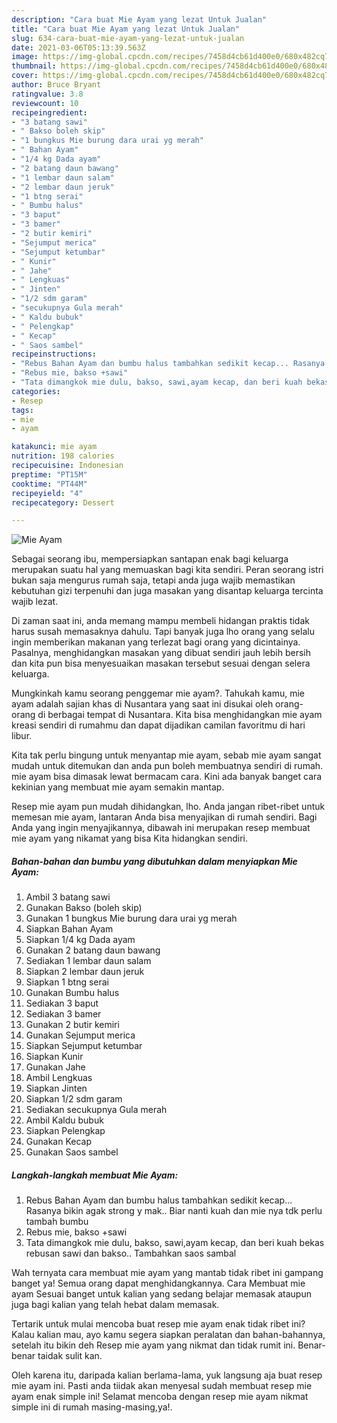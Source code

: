 ```yaml
---
description: "Cara buat Mie Ayam yang lezat Untuk Jualan"
title: "Cara buat Mie Ayam yang lezat Untuk Jualan"
slug: 634-cara-buat-mie-ayam-yang-lezat-untuk-jualan
date: 2021-03-06T05:13:39.563Z
image: https://img-global.cpcdn.com/recipes/7458d4cb61d400e0/680x482cq70/mie-ayam-foto-resep-utama.jpg
thumbnail: https://img-global.cpcdn.com/recipes/7458d4cb61d400e0/680x482cq70/mie-ayam-foto-resep-utama.jpg
cover: https://img-global.cpcdn.com/recipes/7458d4cb61d400e0/680x482cq70/mie-ayam-foto-resep-utama.jpg
author: Bruce Bryant
ratingvalue: 3.8
reviewcount: 10
recipeingredient:
- "3 batang sawi"
- " Bakso boleh skip"
- "1 bungkus Mie burung dara urai yg merah"
- " Bahan Ayam"
- "1/4 kg Dada ayam"
- "2 batang daun bawang"
- "1 lembar daun salam"
- "2 lembar daun jeruk"
- "1 btng serai"
- " Bumbu halus"
- "3 baput"
- "3 bamer"
- "2 butir kemiri"
- "Sejumput merica"
- "Sejumput ketumbar"
- " Kunir"
- " Jahe"
- " Lengkuas"
- " Jinten"
- "1/2 sdm garam"
- "secukupnya Gula merah"
- " Kaldu bubuk"
- " Pelengkap"
- " Kecap"
- " Saos sambel"
recipeinstructions:
- "Rebus Bahan Ayam dan bumbu halus tambahkan sedikit kecap... Rasanya bikin agak strong y mak.. Biar nanti kuah dan mie nya tdk perlu tambah bumbu"
- "Rebus mie, bakso +sawi"
- "Tata dimangkok mie dulu, bakso, sawi,ayam kecap, dan beri kuah bekas rebusan sawi dan bakso.. Tambahkan saos sambal"
categories:
- Resep
tags:
- mie
- ayam

katakunci: mie ayam 
nutrition: 198 calories
recipecuisine: Indonesian
preptime: "PT15M"
cooktime: "PT44M"
recipeyield: "4"
recipecategory: Dessert

---
```



![Mie Ayam](https://img-global.cpcdn.com/recipes/7458d4cb61d400e0/680x482cq70/mie-ayam-foto-resep-utama.jpg)

Sebagai seorang ibu, mempersiapkan santapan enak bagi keluarga merupakan suatu hal yang memuaskan bagi kita sendiri. Peran seorang istri bukan saja mengurus rumah saja, tetapi anda juga wajib memastikan kebutuhan gizi terpenuhi dan juga masakan yang disantap keluarga tercinta wajib lezat.

Di zaman  saat ini, anda memang mampu membeli hidangan praktis tidak harus susah memasaknya dahulu. Tapi banyak juga lho orang yang selalu ingin memberikan makanan yang terlezat bagi orang yang dicintainya. Pasalnya, menghidangkan masakan yang dibuat sendiri jauh lebih bersih dan kita pun bisa menyesuaikan masakan tersebut sesuai dengan selera keluarga. 



Mungkinkah kamu seorang penggemar mie ayam?. Tahukah kamu, mie ayam adalah sajian khas di Nusantara yang saat ini disukai oleh orang-orang di berbagai tempat di Nusantara. Kita bisa menghidangkan mie ayam kreasi sendiri di rumahmu dan dapat dijadikan camilan favoritmu di hari libur.

Kita tak perlu bingung untuk menyantap mie ayam, sebab mie ayam sangat mudah untuk ditemukan dan anda pun boleh membuatnya sendiri di rumah. mie ayam bisa dimasak lewat bermacam cara. Kini ada banyak banget cara kekinian yang membuat mie ayam semakin mantap.

Resep mie ayam pun mudah dihidangkan, lho. Anda jangan ribet-ribet untuk memesan mie ayam, lantaran Anda bisa menyajikan di rumah sendiri. Bagi Anda yang ingin menyajikannya, dibawah ini merupakan resep membuat mie ayam yang nikamat yang bisa Kita hidangkan sendiri.

<!--inarticleads1-->

##### Bahan-bahan dan bumbu yang dibutuhkan dalam menyiapkan Mie Ayam:

1. Ambil 3 batang sawi
1. Gunakan  Bakso (boleh skip)
1. Gunakan 1 bungkus Mie burung dara urai yg merah
1. Siapkan  Bahan Ayam
1. Siapkan 1/4 kg Dada ayam
1. Gunakan 2 batang daun bawang
1. Sediakan 1 lembar daun salam
1. Siapkan 2 lembar daun jeruk
1. Siapkan 1 btng serai
1. Gunakan  Bumbu halus
1. Sediakan 3 baput
1. Sediakan 3 bamer
1. Gunakan 2 butir kemiri
1. Gunakan Sejumput merica
1. Siapkan Sejumput ketumbar
1. Siapkan  Kunir
1. Gunakan  Jahe
1. Ambil  Lengkuas
1. Siapkan  Jinten
1. Siapkan 1/2 sdm garam
1. Sediakan secukupnya Gula merah
1. Ambil  Kaldu bubuk
1. Siapkan  Pelengkap
1. Gunakan  Kecap
1. Gunakan  Saos sambel




<!--inarticleads2-->

##### Langkah-langkah membuat Mie Ayam:

1. Rebus Bahan Ayam dan bumbu halus tambahkan sedikit kecap... Rasanya bikin agak strong y mak.. Biar nanti kuah dan mie nya tdk perlu tambah bumbu
1. Rebus mie, bakso +sawi
1. Tata dimangkok mie dulu, bakso, sawi,ayam kecap, dan beri kuah bekas rebusan sawi dan bakso.. Tambahkan saos sambal




Wah ternyata cara membuat mie ayam yang mantab tidak ribet ini gampang banget ya! Semua orang dapat menghidangkannya. Cara Membuat mie ayam Sesuai banget untuk kalian yang sedang belajar memasak ataupun juga bagi kalian yang telah hebat dalam memasak.

Tertarik untuk mulai mencoba buat resep mie ayam enak tidak ribet ini? Kalau kalian mau, ayo kamu segera siapkan peralatan dan bahan-bahannya, setelah itu bikin deh Resep mie ayam yang nikmat dan tidak rumit ini. Benar-benar taidak sulit kan. 

Oleh karena itu, daripada kalian berlama-lama, yuk langsung aja buat resep mie ayam ini. Pasti anda tiidak akan menyesal sudah membuat resep mie ayam enak simple ini! Selamat mencoba dengan resep mie ayam nikmat simple ini di rumah masing-masing,ya!.

